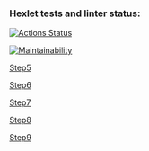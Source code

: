 ### Hexlet tests and linter status:
[![Actions Status](https://github.com/pavel-001/java-project-61/workflows/hexlet-check/badge.svg)](https://github.com/pavel-001/java-project-61/actions)

[![Maintainability](https://api.codeclimate.com/v1/badges/065136fc3c016f2f5eb2/maintainability)](https://codeclimate.com/github/pavel-001/java-project-61/maintainability)

[Step5](https://asciinema.org/a/TimuGElmFHK12tFx4rosemR47)

[Step6](https://asciinema.org/a/8a8adwi3skdt7fwh7rGIcL3b0)

[Step7](https://asciinema.org/a/fMkloRs9HKktoPn74cAIUhRxy)

[Step8](https://asciinema.org/a/z365dHyA5jszrPKkZIiuN4PlD)

[Step9](https://asciinema.org/a/XMFlDlP7zOTykoT3dJcvCpP2d)
